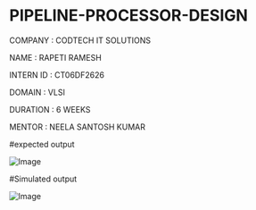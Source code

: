 # PIPELINE-PROCESSOR-DESIGN

COMPANY : CODTECH IT SOLUTIONS

NAME : RAPETI RAMESH

INTERN ID : CT06DF2626

DOMAIN : VLSI

DURATION : 6 WEEKS

MENTOR : NEELA SANTOSH KUMAR


#expected output

![Image](https://github.com/user-attachments/assets/071e181b-d31f-4b31-a881-1b30dae9104e)


#Simulated output

![Image](https://github.com/user-attachments/assets/710f47ff-c186-4b39-8064-fe5fa9efd011)
